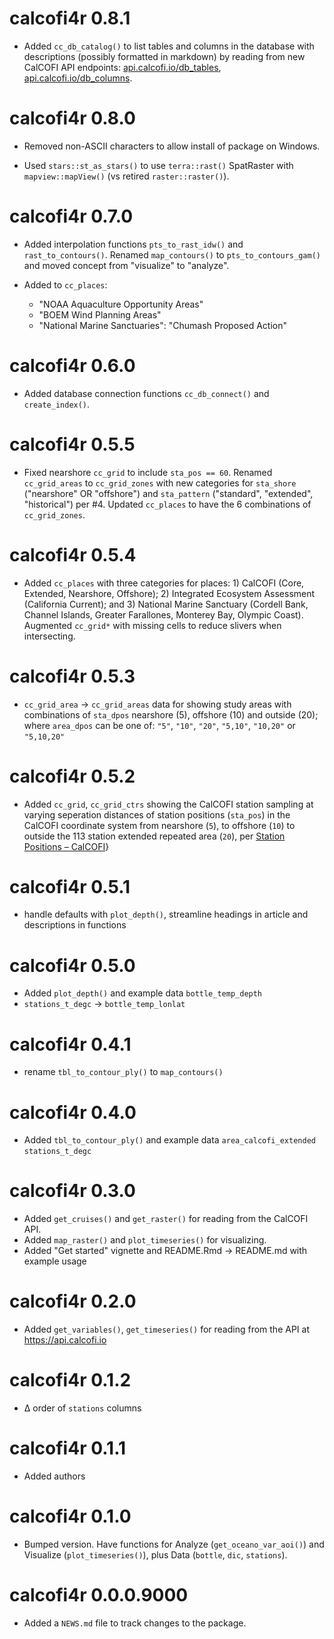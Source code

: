 # calcofi4r 0.8.1

* Added `cc_db_catalog()` to list tables and columns in the database with descriptions (possibly formatted in markdown) by reading from new CalCOFI API endpoints: [api.calcofi.io/db_tables](https://api.calcofi.io/db_tables), [api.calcofi.io/db_columns](https://api.calcofi.io/db_columns).

# calcofi4r 0.8.0

* Removed non-ASCII characters to allow install of package on Windows.

* Used `stars::st_as_stars()` to use `terra::rast()` SpatRaster with `mapview::mapView()` (vs retired `raster::raster()`).

# calcofi4r 0.7.0

* Added interpolation functions `pts_to_rast_idw()` and `rast_to_contours()`. Renamed `map_contours()` to `pts_to_contours_gam()` and moved concept from "visualize" to "analyze".

* Added to `cc_places`: 
  - "NOAA Aquaculture Opportunity Areas"
  - "BOEM Wind Planning Areas"
  - "National Marine Sanctuaries": "Chumash Proposed Action"

# calcofi4r 0.6.0

* Added database connection functions `cc_db_connect()` and `create_index()`.

# calcofi4r 0.5.5

* Fixed nearshore `cc_grid` to include `sta_pos == 60`. Renamed `cc_grid_areas` to `cc_grid_zones` with new categories for `sta_shore` ("nearshore" OR "offshore") and `sta_pattern` ("standard", "extended", "historical") per #4. Updated `cc_places` to have the 6 combinations of `cc_grid_zones`.

# calcofi4r 0.5.4

* Added `cc_places` with three categories for places: 1) CalCOFI (Core, Extended, Nearshore, Offshore); 2) Integrated Ecosystem Assessment (California Current); and 3) National Marine Sanctuary (Cordell Bank, Channel Islands, Greater Farallones, Monterey Bay, Olympic Coast). Augmented `cc_grid*` with missing cells to reduce slivers when intersecting.

# calcofi4r 0.5.3

* `cc_grid_area` -> `cc_grid_areas` data for showing study areas with combinations of `sta_dpos` nearshore (5), offshore (10) and outside (20); where `area_dpos` can be one of: `"5"`, `"10"`, `"20"`, `"5,10"`, `"10,20"` or `"5,10,20"`

# calcofi4r 0.5.2

* Added `cc_grid`, `cc_grid_ctrs` showing the CalCOFI station sampling at varying seperation distances of station positions (`sta_pos`) in the CalCOFI coordinate system from nearshore (`5`), to offshore (`10`) to outside the 113 station extended repeated area (`20`), per [Station Positions – CalCOFI](https://calcofi.org/sampling-info/station-positions/)}

# calcofi4r 0.5.1

* handle defaults with `plot_depth()`, streamline headings in article and descriptions in functions

# calcofi4r 0.5.0

* Added `plot_depth()` and example data `bottle_temp_depth`
* `stations_t_degc` -> `bottle_temp_lonlat`

# calcofi4r 0.4.1

* rename `tbl_to_contour_ply()` to `map_contours()`

# calcofi4r 0.4.0

* Added `tbl_to_contour_ply()` and example data `area_calcofi_extended` `stations_t_degc`

# calcofi4r 0.3.0

* Added `get_cruises()` and `get_raster()` for reading from the CalCOFI API.
* Added `map_raster()` and `plot_timeseries()` for visualizing.
* Added "Get started" vignette and README.Rmd -> README.md with example usage

# calcofi4r 0.2.0

* Added `get_variables()`, `get_timeseries()` for reading from the API at https://api.calcofi.io

# calcofi4r 0.1.2

* ∆ order of `stations` columns

# calcofi4r 0.1.1

* Added authors

# calcofi4r 0.1.0

* Bumped version. Have functions for Analyze (`get_oceano_var_aoi()`) and Visualize (`plot_timeseries()`), plus Data (`bottle`, `dic`, `stations`).

# calcofi4r 0.0.0.9000

* Added a `NEWS.md` file to track changes to the package.
